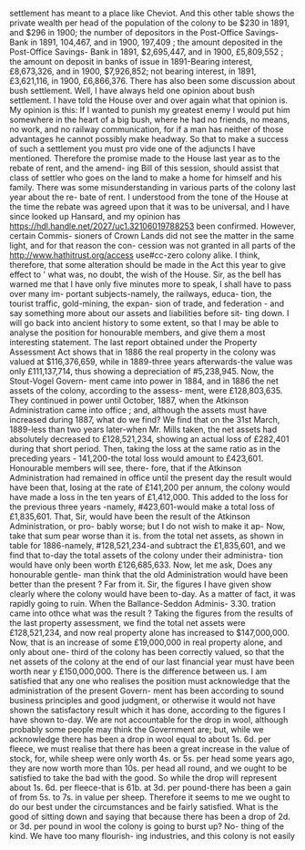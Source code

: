 settlement has meant to a place like Cheviot. And this other table shows the private wealth per head of the population of the colony to be $230 in 1891, and $296 in 1900; the number of depositors in the Post-Office Savings-Bank in 1891, 104,467, and in 1900, 197,409 ; the amount deposited in the Post-Office Savings- Bank in 1891, $2,695,447, and in 1900, £5,809,552 ; the amount on deposit in banks of issue in 1891-Bearing interest, £8,673,326, and in 1900, $7,926,852; not bearing interest, in 1891, £3,621,116, in 1900, £6,866,376. There has also been some discussion about bush settlement. Well, I have always held one opinion about bush settlement. I have told the House over and over again what that opinion is. My opinion is this: If I wanted to punish my greatest enemy I would put him somewhere in the heart of a big bush, where he had no friends, no means, no work, and no railway communication, for if a man has neither of those advantages he cannot possibly make headway. So that to make a success of such a settlement you must pro vide one of the adjuncts I have mentioned. Therefore the promise made to the House last year as to the rebate of rent, and the amend- ing Bill of this session, should assist that class of settler who goes on the land to make a home for himself and his family. There was some misunderstanding in various parts of the colony last year about the re- bate of rent. I understood from the tone of the House at the time the rebate was agreed upon that it was to be universal, and I have since looked up Hansard, and my opinion has https://hdl.handle.net/2027/uc1.32106019788253 been confirmed. However, certain Commis- sioners of Crown Lands did not see the matter in the same light, and for that reason the con- cession was not granted in all parts of the http://www.hathitrust.org/access use#cc-zero colony alike. I think, therefore, that some alteration should be made in the Act this year to give effect to ' what was, no doubt, the wish of the House. Sir, as the bell has warned me that I have only five minutes more to speak, I shall have to pass over many im- portant subjects-namely, the railways, educa- tion, the tourist traffic, gold-mining, the expan- sion of trade, and federation - and say something more about our assets and liabilities before sit- ting down. I will go back into ancient history to some extent, so that I may be able to analyse the position for honourable members, and give them a most interesting statement. The last report obtained under the Property Assessment Act shows that in 1886 the real property in the colony was valued at $116,376,659, while in 1889-three years afterwards-the value was only £111,137,714, thus showing a depreciation of #5,238,945. Now, the Stout-Vogel Govern- ment came into power in 1884, and in 1886 the net assets of the colony, according to the assess- ment, were £128,803,635. They continued in power until October, 1887, when the Atkinson Administration came into office ; and, although the assets must have increased during 1887, what do we find? We find that on the 31st March, 1889-less than two years later-when Mr. Mills taken, the net assets had absolutely decreased to £128,521,234, showing an actual loss of £282,401 during that short period. Then, taking the loss at the same ratio as in the preceding years - 141,200-the total loss would amount to £423,601. Honourable members will see, there- fore, that if the Atkinson Administration had remained in office until the present day the result would have been that, losing at the rate of £141,200 per annum, the colony would have made a loss in the ten years of £1,412,000. This added to the loss for the previous three years -namely, #423,601-would make a total loss of £1,835,601. That, Sir, would have been the result of the Atkinson Administration, or pro- bably worse; but I do not wish to make it ap- Now, take that sum pear worse than it is. from the total net assets, as shown in table for 1886-namely, #128,521,234-and subtract the £1,835,601, and we find that to-day the total assets of the colony under their administra- tion would have only been worth £126,685,633. Now, let me ask, Does any honourable gentle- man think that the old Administration would have been better than the present ? Far from it. Sir, the figures I have given show clearly where the colony would have been to-day. As a matter of fact, it was rapidly going to ruin. When the Ballance-Seddon Adminis- 3.30. tration came into othce what was the result ? Taking the figures from the results of the last property assessment, we find the total net assets were £128,521,234, and now real property alone has increased to $147,000,000. Now, that is an increase of some £19,000,000 in real property alone, and only about one- third of the colony has been correctly valued, so that the net assets of the colony at the end of our last financial year must have been worth near y £150,000,000. There is the difference between us. I am satisfied that any one who realises the position must acknowledge that the administration of the present Govern- ment has been according to sound business principles and good judgment, or otherwise it would not have shown the satisfactory result which it has done, according to the figures I have shown to-day. We are not accountable for the drop in wool, although probably some people may think the Government are; but, while we acknowledge there has been a drop in wool equal to about 1s. 6d. per fleece, we must realise that there has been a great increase in the value of stock, for, while sheep were only worth 4s. or 5s. per head some years ago, they are now worth more than 10s. per head all round, and we ought to be satisfied to take the bad with the good. So while the drop will represent about 1s. 6d. per fleece-that is 61b. at 3d. per pound-there has been a gain of from 5s. to 7s. in value per sheep. Therefore it seems to me we ought to do our best under the circumstances and be fairly satisfied. What is the good of sitting down and saying that because there has been a drop of 2d. or 3d. per pound in wool the colony is going to burst up? No- thing of the kind. We have too many flourish- ing industries, and this colony is not easily 